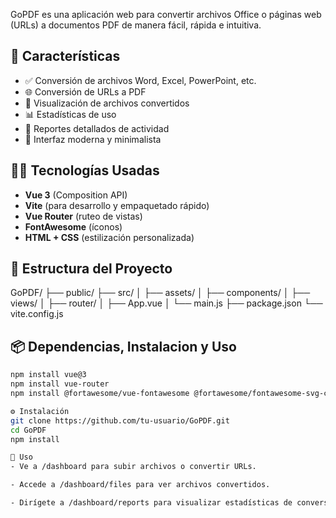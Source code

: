 GoPDF es una aplicación web para convertir archivos Office o páginas web (URLs) a documentos PDF de manera fácil, rápida e intuitiva.

## 🚀 Características

- ✅ Conversión de archivos Word, Excel, PowerPoint, etc.
- 🌐 Conversión de URLs a PDF
- 📁 Visualización de archivos convertidos
- 📊 Estadísticas de uso
- 🧾 Reportes detallados de actividad
- 🎨 Interfaz moderna y minimalista

## 🧑‍💻 Tecnologías Usadas

- **Vue 3** (Composition API)
- **Vite** (para desarrollo y empaquetado rápido)
- **Vue Router** (ruteo de vistas)
- **FontAwesome** (íconos)
- **HTML + CSS** (estilización personalizada)

## 📂 Estructura del Proyecto
GoPDF/ ├── public/ ├── src/ │ ├── assets/ │ ├── components/ │ ├── views/ │ ├── router/ │ ├── App.vue │ └── main.js ├── package.json └── vite.config.js

## 📦 Dependencias, Instalacion y Uso

```bash
npm install vue@3
npm install vue-router
npm install @fortawesome/vue-fontawesome @fortawesome/fontawesome-svg-core @fortawesome/free-solid-svg-icons

⚙️ Instalación
git clone https://github.com/tu-usuario/GoPDF.git
cd GoPDF
npm install

🧪 Uso
- Ve a /dashboard para subir archivos o convertir URLs.

- Accede a /dashboard/files para ver archivos convertidos.

- Dirígete a /dashboard/reports para visualizar estadísticas de conversión.

